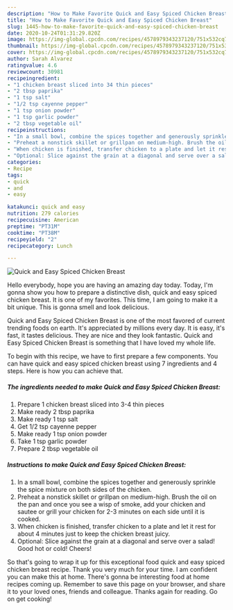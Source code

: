 ```yaml
---
description: "How to Make Favorite Quick and Easy Spiced Chicken Breast"
title: "How to Make Favorite Quick and Easy Spiced Chicken Breast"
slug: 1445-how-to-make-favorite-quick-and-easy-spiced-chicken-breast
date: 2020-10-24T01:31:29.820Z
image: https://img-global.cpcdn.com/recipes/4578979343237120/751x532cq70/quick-and-easy-spiced-chicken-breast-recipe-main-photo.jpg
thumbnail: https://img-global.cpcdn.com/recipes/4578979343237120/751x532cq70/quick-and-easy-spiced-chicken-breast-recipe-main-photo.jpg
cover: https://img-global.cpcdn.com/recipes/4578979343237120/751x532cq70/quick-and-easy-spiced-chicken-breast-recipe-main-photo.jpg
author: Sarah Alvarez
ratingvalue: 4.6
reviewcount: 30981
recipeingredient:
- "1 chicken breast sliced into 34 thin pieces"
- "2 tbsp paprika"
- "1 tsp salt"
- "1/2 tsp cayenne pepper"
- "1 tsp onion powder"
- "1 tsp garlic powder"
- "2 tbsp vegetable oil"
recipeinstructions:
- "In a small bowl, combine the spices together and generously sprinkle the spice mixture on both sides of the chicken."
- "Preheat a nonstick skillet or grillpan on medium-high. Brush the oil on the pan and once you see a wisp of smoke, add your chicken and sautee or grill your chicken for 2-3 minutes on each side until it is cooked."
- "When chicken is finished, transfer chicken to a plate and let it rest for about 4 minutes just to keep the chicken breast juicy."
- "Optional: Slice against the grain at a diagonal and serve over a salad! Good hot or cold! Cheers!"
categories:
- Recipe
tags:
- quick
- and
- easy

katakunci: quick and easy 
nutrition: 279 calories
recipecuisine: American
preptime: "PT31M"
cooktime: "PT38M"
recipeyield: "2"
recipecategory: Lunch

---
```



![Quick and Easy Spiced Chicken Breast](https://img-global.cpcdn.com/recipes/4578979343237120/751x532cq70/quick-and-easy-spiced-chicken-breast-recipe-main-photo.jpg)

Hello everybody, hope you are having an amazing day today. Today, I'm gonna show you how to prepare a distinctive dish, quick and easy spiced chicken breast. It is one of my favorites. This time, I am going to make it a bit unique. This is gonna smell and look delicious.



Quick and Easy Spiced Chicken Breast is one of the most favored of current trending foods on earth. It's appreciated by millions every day. It is easy, it's fast, it tastes delicious. They are nice and they look fantastic. Quick and Easy Spiced Chicken Breast is something that I have loved my whole life.


To begin with this recipe, we have to first prepare a few components. You can have quick and easy spiced chicken breast using 7 ingredients and 4 steps. Here is how you can achieve that.

<!--inarticleads1-->

##### The ingredients needed to make Quick and Easy Spiced Chicken Breast:

1. Prepare 1 chicken breast sliced into 3-4 thin pieces
1. Make ready 2 tbsp paprika
1. Make ready 1 tsp salt
1. Get 1/2 tsp cayenne pepper
1. Make ready 1 tsp onion powder
1. Take 1 tsp garlic powder
1. Prepare 2 tbsp vegetable oil




<!--inarticleads2-->

##### Instructions to make Quick and Easy Spiced Chicken Breast:

1. In a small bowl, combine the spices together and generously sprinkle the spice mixture on both sides of the chicken.
1. Preheat a nonstick skillet or grillpan on medium-high. Brush the oil on the pan and once you see a wisp of smoke, add your chicken and sautee or grill your chicken for 2-3 minutes on each side until it is cooked.
1. When chicken is finished, transfer chicken to a plate and let it rest for about 4 minutes just to keep the chicken breast juicy.
1. Optional: Slice against the grain at a diagonal and serve over a salad! Good hot or cold! Cheers!




So that's going to wrap it up for this exceptional food quick and easy spiced chicken breast recipe. Thank you very much for your time. I am confident you can make this at home. There's gonna be interesting food at home recipes coming up. Remember to save this page on your browser, and share it to your loved ones, friends and colleague. Thanks again for reading. Go on get cooking!

